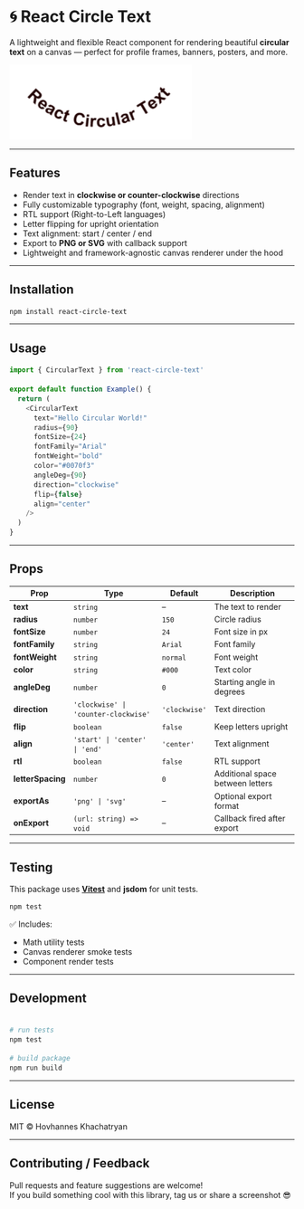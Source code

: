 # 🌀 React Circle Text

A lightweight and flexible React component for rendering beautiful **circular text** on a canvas — perfect for profile frames, banners, posters, and more.

![Demo](https://raw.githubusercontent.com/khachatryanhovhannes/react-circle-text/main/assets/demo.png)

---

## Features

- Render text in **clockwise or counter-clockwise** directions  
- Fully customizable typography (font, weight, spacing, alignment)  
- RTL support (Right-to-Left languages)  
- Letter flipping for upright orientation  
- Text alignment: start / center / end  
- Export to **PNG or SVG** with callback support  
- Lightweight and framework-agnostic canvas renderer under the hood

---

## Installation

```bash
npm install react-circle-text
```

---

## Usage

```typescript
import { CircularText } from 'react-circle-text'

export default function Example() {
  return (
    <CircularText
      text="Hello Circular World!"
      radius={90}
      fontSize={24}
      fontFamily="Arial"
      fontWeight="bold"
      color="#0070f3"
      angleDeg={90}
      direction="clockwise"
      flip={false}
      align="center"
    />
  )
}
```

---

## Props

| Prop              | Type                                      | Default            | Description                        |
|-------------------|-------------------------------------------|--------------------|-------------------------------------|
| **text**          | `string`                                 | –                  | The text to render                 |
| **radius**        | `number`                                 | `150`              | Circle radius                      |
| **fontSize**      | `number`                                 | `24`               | Font size in px                    |
| **fontFamily**    | `string`                                 | `Arial`            | Font family                        |
| **fontWeight**    | `string`                                 | `normal`           | Font weight                        |
| **color**         | `string`                                 | `#000`             | Text color                         |
| **angleDeg**      | `number`                                 | `0`                | Starting angle in degrees          |
| **direction**     | `'clockwise' \| 'counter-clockwise'`     | `'clockwise'`      | Text direction                     |
| **flip**          | `boolean`                                | `false`            | Keep letters upright               |
| **align**         | `'start' \| 'center' \| 'end'`           | `'center'`         | Text alignment                     |
| **rtl**           | `boolean`                                | `false`            | RTL support                        |
| **letterSpacing** | `number`                                 | `0`                | Additional space between letters   |
| **exportAs**      | `'png' \| 'svg'`                         | –                  | Optional export format             |
| **onExport**      | `(url: string) => void`                  | –                  | Callback fired after export        |

---

## Testing

This package uses **[Vitest](https://vitest.dev)** and **jsdom** for unit tests.

```bash
npm test
```

✅ Includes:

- Math utility tests  
- Canvas renderer smoke tests  
- Component render tests

---

## Development

```bash

# run tests
npm test

# build package
npm run build
```

---

## License

MIT © Hovhannes Khachatryan

---

## Contributing / Feedback

Pull requests and feature suggestions are welcome!  
If you build something cool with this library, tag us or share a screenshot 😎
